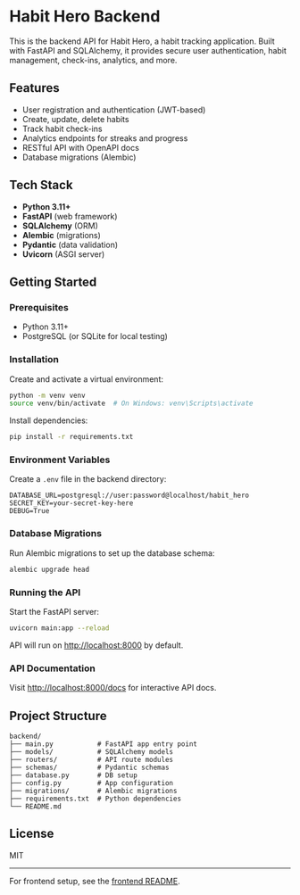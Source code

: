 # Habit Hero Backend

This is the backend API for Habit Hero, a habit tracking application. Built with FastAPI and SQLAlchemy, it provides secure user authentication, habit management, check-ins, analytics, and more.

## Features
- User registration and authentication (JWT-based)
- Create, update, delete habits
- Track habit check-ins
- Analytics endpoints for streaks and progress
- RESTful API with OpenAPI docs
- Database migrations (Alembic)

## Tech Stack
- **Python 3.11+**
- **FastAPI** (web framework)
- **SQLAlchemy** (ORM)
- **Alembic** (migrations)
- **Pydantic** (data validation)
- **Uvicorn** (ASGI server)

## Getting Started

### Prerequisites
- Python 3.11+
- PostgreSQL (or SQLite for local testing)

### Installation
Create and activate a virtual environment:
```bash
python -m venv venv
source venv/bin/activate  # On Windows: venv\Scripts\activate
```
Install dependencies:
```bash
pip install -r requirements.txt
```

### Environment Variables
Create a `.env` file in the backend directory:
```
DATABASE_URL=postgresql://user:password@localhost/habit_hero
SECRET_KEY=your-secret-key-here
DEBUG=True
```

### Database Migrations
Run Alembic migrations to set up the database schema:
```bash
alembic upgrade head
```

### Running the API
Start the FastAPI server:
```bash
uvicorn main:app --reload
```
API will run on [http://localhost:8000](http://localhost:8000) by default.

### API Documentation
Visit [http://localhost:8000/docs](http://localhost:8000/docs) for interactive API docs.

## Project Structure
```
backend/
├── main.py           # FastAPI app entry point
├── models/           # SQLAlchemy models
├── routers/          # API route modules
├── schemas/          # Pydantic schemas
├── database.py       # DB setup
├── config.py         # App configuration
├── migrations/       # Alembic migrations
├── requirements.txt  # Python dependencies
└── README.md
```

## License
MIT

---
For frontend setup, see the [frontend README](../frontend/README.md).